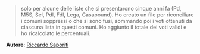 > solo per alcune delle liste che si presentarono cinque anni fa (Pd, M5S, Sel, Pdl, FdI, Lega, Casapound). Ho creato un file per riconciliare i comuni soppressi o che si sono fusi, sommando poi i voti ottenuti da ciascuna lista in questi comuni. Ho aggiunto il totale dei voti validi e ho ricalcolato le percentuali.

**Autore**: [Riccardo Saporiti](https://twitter.com/sapomnia)